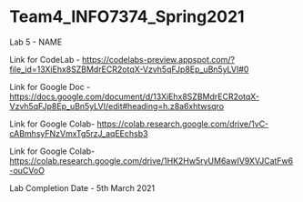 # Team4_INFO7374_Spring2021

Lab 5 - NAME

Link for CodeLab - https://codelabs-preview.appspot.com/?file_id=13XiEhx8SZBMdrECR2otqX-Vzvh5qFJp8Ep_uBn5yLVI#0

Link for Google Doc - https://docs.google.com/document/d/13XiEhx8SZBMdrECR2otqX-Vzvh5qFJp8Ep_uBn5yLVI/edit#heading=h.z8a6xhtwsqro

Link for Google Colab- https://colab.research.google.com/drive/1vC-cABmhsyFNzVmxTg5rzJ_aqEEchsb3

Link for Google Colab- https://colab.research.google.com/drive/1HK2Hw5ryUM6awIV9XVJCatFw6-ouCVoO






Lab Completion Date - 5th March 2021

